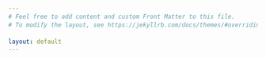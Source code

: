 ```yaml
---
# Feel free to add content and custom Front Matter to this file.
# To modify the layout, see https://jekyllrb.com/docs/themes/#overriding-theme-defaults

layout: default
---
```

<head>
    <style>
        
        #particles-js {
   position: absolute;
   z-index: 0;
}
    .row {
    --bs-gutter-x: 1.5rem;
    --bs-gutter-y: 0;
    display: flex;
    flex-wrap: wrap;
    /* margin-top: calc(-1 * var(--bs-gutter-y)); */
    /* margin-right: calc(-.5 * var(--bs-gutter-x)); */
    /* margin-left: calc(-.5 * var(--bs-gutter-x)); */
    margin-top: 10rem;
}
    .card {
    height: 100% !important;
    }
    
      /* Style for the alert box */
      .alert {
        padding: 20px;
        background-color: #f44336;
        color: white;
        text-align: center;
        font-size: 20px;
        font-family: Arial, sans-serif;
        position: relative;
        border-radius: 10px;
        box-shadow: 0 2px 5px rgba(0, 0, 0, 0.3);
        max-width: 400px;
        margin: 0 auto;
        line-height: 1.5;
      }

      /* Style for the close button */
      .closebtn {
        position: absolute;
        top: 10px;
        right: 10px;
        color: white;
        font-size: 30px;
        cursor: pointer;
        transition: color 0.2s ease-in-out;
      }

      /* Style for the x symbol */
      .closebtn:hover {
        color: #ccc;
      }

    </style>
    
</head>

<body>




<div id="particles-js" style="height: 100%; width: 100%; background-color: 00FFFFFF;"></div>
<script src="//cdn.jsdelivr.net/particles.js/2.0.0/particles.min.js"></script>
<script>particlesJS.load('particles-js', '{{ baseurl }}/assets/js/particles.json', function() {
   console.log('callback - particles.js config loaded');
 });</script>
<h1 class="d-none">Home page</h1>

<div class="text-center">
<img src="assets/image/tec1.png" class="rounded" alt="...">
</div>

<!--Adding an alert button. To be removed once site is more concrete--> 
<div class="alert">
      <span class="closebtn" onclick="this.parentElement.style.display='none';">
        &times;
      </span>
      Page is under construction! Click the X button if you want to navigate the webpage regardless! Thank you :) 
    </div>

<div class="row">
  <div class="col-sm-6">
    <div class="card">
      <div class="card-body">
        <h5 class="card-title">I am a researcher and want to find research tools!<br> I am a developer and want to connect my tool!<br> I am a service provider and want to link my service!</h5>
        <p class="card-text">Learn more about the tools ecosystem</p>
        <a href="about" class="btn btn-primary">About</a>
      </div>
    </div>
  </div>
  <div class="col-sm-6">
    <div class="card">
      <div class="card-body">
        <h5 class="card-title">Join a group striving for open science for everyone</h5>
        <a href="join" class="btn btn-primary">Join us</a>
      </div>
    </div>
  </div>
</div>




</body>
